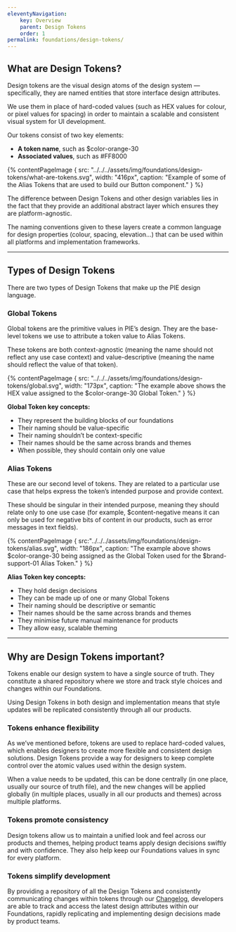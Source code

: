 ```yaml
---
eleventyNavigation:
    key: Overview
    parent: Design Tokens
    order: 1
permalink: foundations/design-tokens/
---
```


## What are Design Tokens?

Design tokens are the visual design atoms of the design system — specifically, they are named entities that store interface design attributes.

We use them in place of hard-coded values (such as HEX values for colour, or pixel values for spacing) in order to maintain a scalable and consistent visual system for UI development.

Our tokens consist of two key elements:

- **A token name**, such as $color-orange-30
- **Associated values**, such as #FF8000

{% contentPageImage {
    src: "../../../assets/img/foundations/design-tokens/what-are-tokens.svg",
    width: "416px",
    caption: "Example of some of the Alias Tokens that are used to build our Button component."
} %}

The difference between Design Tokens and other design variables lies in the fact that they provide an additional abstract layer which ensures they are platform-agnostic.

The naming conventions given to these layers create a common language for design properties (colour, spacing, elevation…) that can be used within all platforms and implementation frameworks.

---

## Types of Design Tokens

There are two types of Design Tokens that make up the PIE design language.

### Global Tokens

Global tokens are the primitive values in PIE’s design. They are the base-level tokens we use to attribute a token value to Alias Tokens.

These tokens are both context-agnostic (meaning the name should not reflect any use case context) and value-descriptive (meaning the name should reflect the value of that token).

{% contentPageImage {
    src: "../../../assets/img/foundations/design-tokens/global.svg",
    width: "173px",
    caption: "The example above shows the HEX value assigned to the $color-orange-30 Global Token."
} %}

**Global Token key concepts:**
- They represent the building blocks of our foundations
- Their naming should be value-specific
- Their naming shouldn’t be context-specific
- Their names should be the same across brands and themes
- When possible, they should contain only one value


### Alias Tokens

These are our second level of tokens. They are related to a particular use case that helps express the token’s intended purpose and provide context.

These should be singular in their intended purpose, meaning they should relate only to one use case (for example, $content-negative means it can only be used for negative bits of content in our products, such as error messages in text fields).


{% contentPageImage {
    src:"../../../assets/img/foundations/design-tokens/alias.svg",
    width: "186px",
    caption: "The example above shows $color-orange-30 being assigned as the Global Token used for the $brand-support-01 Alias Token."
} %}

**Alias Token key concepts:**
- They hold design decisions
- They can be made up of one or many Global Tokens
- Their naming should be descriptive or semantic
- Their names should be the same across brands and themes
- They minimise future manual maintenance for products
- They allow easy, scalable theming

---

## Why are Design Tokens important?

Tokens enable our design system to have a single source of truth. They constitute a shared repository where we store and track style choices and changes within our Foundations.

Using Design Tokens in both design and implementation means that style updates will be replicated consistently through all our products.

### Tokens enhance flexibility

As we’ve mentioned before, tokens are used to replace hard-coded values, which enables designers to create more flexible and consistent design solutions. Design Tokens provide a way for designers to keep complete control over the atomic values used within the design system.

When a value needs to be updated, this can be done centrally (in one place, usually our source of truth file), and the new changes will be applied globally (in multiple places, usually in all our products and themes) across multiple platforms.

### Tokens promote consistency

Design tokens allow us to maintain a unified look and feel across our products and themes, helping product teams apply design decisions swiftly and with confidence. They also help keep our Foundations values in sync for every platform.

### Tokens simplify development

By providing a repository of all the Design Tokens and consistently communicating changes within tokens through our [Changelog](https://github.com/justeat/pie-design-tokens/blob/master/design-changelog.md/), developers are able to track and access the latest design attributes within our Foundations, rapidly replicating and implementing design decisions made by product teams.
